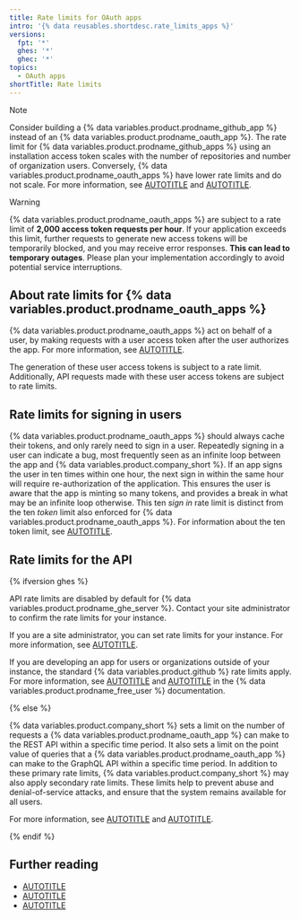 ```yaml
---
title: Rate limits for OAuth apps
intro: '{% data reusables.shortdesc.rate_limits_apps %}'
versions:
  fpt: '*'
  ghes: '*'
  ghec: '*'
topics:
  - OAuth apps
shortTitle: Rate limits
---
```


> [!NOTE]
> Consider building a {% data variables.product.prodname_github_app %} instead of an {% data variables.product.prodname_oauth_app %}. The rate limit for {% data variables.product.prodname_github_apps %} using an installation access token scales with the number of repositories and number of organization users. Conversely, {% data variables.product.prodname_oauth_apps %} have lower rate limits and do not scale. For more information, see [AUTOTITLE](/apps/oauth-apps/building-oauth-apps/differences-between-github-apps-and-oauth-apps) and [AUTOTITLE](/apps/creating-github-apps/setting-up-a-github-app/about-creating-github-apps).

> [!WARNING]
> {% data variables.product.prodname_oauth_apps %} are subject to a rate limit of **2,000 access token requests per hour**. If your application exceeds this limit, further requests to generate new access tokens will be temporarily blocked, and you may receive error responses. **This can lead to temporary outages**. Please plan your implementation accordingly to avoid potential service interruptions.

## About rate limits for {% data variables.product.prodname_oauth_apps %}

{% data variables.product.prodname_oauth_apps %} act on behalf of a user, by making requests with a user access token after the user authorizes the app. For more information, see [AUTOTITLE](/apps/oauth-apps/building-oauth-apps/authorizing-oauth-apps).

The generation of these user access tokens is subject to a rate limit. Additionally, API requests made with these user access tokens are subject to rate limits.

## Rate limits for signing in users

{% data variables.product.prodname_oauth_apps %} should always cache their tokens, and only rarely need to sign in a user. Repeatedly signing in a user can indicate a bug, most frequently seen as an infinite loop between the app and {% data variables.product.company_short %}. If an app signs the user in ten times within one hour, the next sign in within the same hour will require re-authorization of the application. This ensures the user is aware that the app is minting so many tokens, and provides a break in what may be an infinite loop otherwise. This ten _sign in_ rate limit is distinct from the ten _token_ limit also enforced for {% data variables.product.prodname_oauth_apps %}. For information about the ten token limit, see [AUTOTITLE](/apps/oauth-apps/building-oauth-apps/authorizing-oauth-apps#creating-multiple-tokens-for-oauth-apps).

## Rate limits for the API

{% ifversion ghes %}

API rate limits are disabled by default for {% data variables.product.prodname_ghe_server %}. Contact your site administrator to confirm the rate limits for your instance.

If you are a site administrator, you can set rate limits for your instance. For more information, see [AUTOTITLE](/admin/configuration/configuring-user-applications-for-your-enterprise/configuring-rate-limits).

If you are developing an app for users or organizations outside of your instance, the standard {% data variables.product.github %} rate limits apply. For more information, see [AUTOTITLE](/free-pro-team@latest/rest/overview/rate-limits-for-the-rest-api) and [AUTOTITLE](/free-pro-team@latest/graphql/overview/resource-limitations) in the {% data variables.product.prodname_free_user %} documentation.

{% else %}

{% data variables.product.company_short %} sets a limit on the number of requests a {% data variables.product.prodname_oauth_app %} can make to the REST API within a specific time period. It also sets a limit on the point value of queries that a {% data variables.product.prodname_oauth_app %} can make to the GraphQL API within a specific time period. In addition to these primary rate limits, {% data variables.product.company_short %} may also apply secondary rate limits. These limits help to prevent abuse and denial-of-service attacks, and ensure that the system remains available for all users.

For more information, see [AUTOTITLE](/rest/overview/rate-limits-for-the-rest-api) and [AUTOTITLE](/graphql/overview/resource-limitations).

{% endif %}

## Further reading

* [AUTOTITLE](/rest/overview/rate-limits-for-the-rest-api)
* [AUTOTITLE](/graphql/overview/resource-limitations)
* [AUTOTITLE](/apps/creating-github-apps/registering-a-github-app/rate-limits-for-github-apps)
